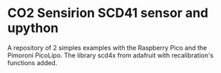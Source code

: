 # CO2 Sensirion SCD41 sensor and upython
A repository of 2 simples examples with the Raspberry Pico and the Pimoroni PicoLipo.
The library scd4x from adafruit with recalibration's functions added.

